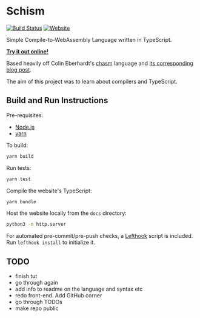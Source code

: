 # Schism

[![Build Status](https://img.shields.io/github/workflow/status/dominikrys/schism/Continuous%20Integration?style=flat-square)](https://github.com/dominikrys/wasm-compiler/actions)
[![Website](https://img.shields.io/website?down_color=lightgrey&style=flat-square&down_message=offline&up_color=brightgreen&up_message=online&url=https%3A%2F%2Fdominikrys.com%2Fschism)](https://dominikrys.com/schism/)

Simple Compile-to-WebAssembly Language written in TypeScript.

[<ins>**Try it out online!**</ins>](http://dominikrys.com/schism/)

Based heavily off Colin Eberhardt's [chasm](https://github.com/ColinEberhardt/chasm) language and [its corresponding blog post](https://blog.scottlogic.com/2019/05/17/webassembly-compiler.html).

The aim of this project was to learn about compilers and TypeScript.

## Build and Run Instructions

Pre-requisites:

- [Node.js](https://nodejs.org/en/)
- [yarn](https://classic.yarnpkg.com/en/docs/install/)

To build:

```bash
yarn build
```

Run tests:

```bash
yarn test
```

Compile the website's TypeScript:

```bash
yarn bundle
```

Host the website locally from the `docs` directory:

```bash
python3 -m http.server
```

For automated pre-commit/pre-push checks, a [Lefthook](https://github.com/evilmartians/lefthook) script is included. Run `lefthook install` to initialize it.

## TODO

- finish tut
- go through again
- add info to readme on the language and syntax etc
- redo front-end. Add GitHub corner
- go through TODOs
- make repo public
